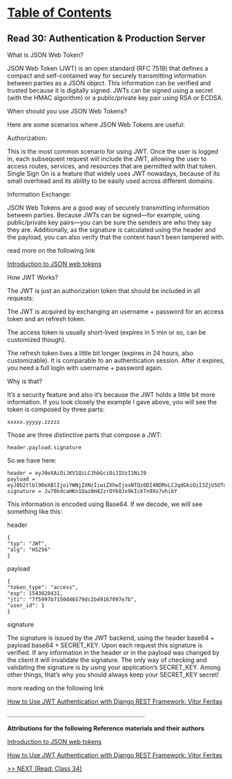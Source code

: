 # [Table of Contents](https://wondwosentsige.github.io/code-401-reading-notes/Home)

## Read 30:  Authentication & Production Server

What is JSON Web Token?

JSON Web Token (JWT) is an open standard (RFC 7519) that defines a compact and self-contained way for securely transmitting information between parties as a JSON object. This information can be verified and trusted because it is digitally signed. JWTs can be signed using a secret (with the HMAC algorithm) or a public/private key pair using RSA or ECDSA.

When should you use JSON Web Tokens?

Here are some scenarios where JSON Web Tokens are useful:

Authorization:

This is the most common scenario for using JWT. Once the user is logged in, each subsequent request will include the JWT, allowing the user to access routes, services, and resources that are permitted with that token. Single Sign On is a feature that widely uses JWT nowadays, because of its small overhead and its ability to be easily used across different domains.

Information Exchange:

JSON Web Tokens are a good way of securely transmitting information between parties. Because JWTs can be signed—for example, using public/private key pairs—you can be sure the senders are who they say they are. Additionally, as the signature is calculated using the header and the payload, you can also verify that the content hasn't been tampered with.

read more on the following link

[Introduction to JSON web tokens](https://jwt.io/introduction/)

How JWT Works?

The JWT is just an authorization token that should be included in all requests:

The JWT is acquired by exchanging an username + password for an access token and an refresh token.

The access token is usually short-lived (expires in 5 min or so, can be customized though).

The refresh token lives a little bit longer (expires in 24 hours, also customizable). It is comparable to an authentication session. After it expires, you need a full login with username + password again.

Why is that?

It’s a security feature and also it’s because the JWT holds a little bit more information. If you look closely the example I gave above, you will see the token is composed by three parts:

    xxxxx.yyyyy.zzzzz

Those are three distinctive parts that compose a JWT:

    header.payload.signature

So we have here:

    header = eyJ0eXAiOiJKV1QiLCJhbGciOiJIUzI1NiJ9
    payload = eyJ0b2tlbl90eXBlIjoiYWNjZXNzIiwiZXhwIjoxNTQzODI4NDMxLCJqdGkiOiI3ZjU5OTdiNzE1MGQ0NjU3OWRjMmI0OTE2NzA5N2U3YiIsInVzZXJfaWQiOjF9
    signature = Ju70kdcaHKn1Qaz8H42zrOYk0Jx9kIckTn9Xx7vhikY

This information is encoded using Base64. If we decode, we will see something like this:

header

    {
    "typ": "JWT",
    "alg": "HS256"
    }

payload

    {
    "token_type": "access",
    "exp": 1543828431,
    "jti": "7f5997b7150d46579dc2b49167097e7b",
    "user_id": 1
    }

signature

The signature is issued by the JWT backend, using the header base64 + payload base64 + SECRET_KEY. Upon each request this signature is verified. If any information in the header or in the payload was changed by the client it will invalidate the signature. The only way of checking and validating the signature is by using your application’s SECRET_KEY. Among other things, that’s why you should always keep your SECRET_KEY secret!

more reading on the following link

[How to Use JWT Authentication with Django REST Framework: Vitor Feritas](https://simpleisbetterthancomplex.com/tutorial/2018/12/19/how-to-use-jwt-authentication-with-django-rest-framework.html)

...............................................................................

__Attributions for the following Reference materials and their authors__

[Introduction to JSON web tokens](https://jwt.io/introduction/)

[How to Use JWT Authentication with Django REST Framework: Vitor Feritas](https://simpleisbetterthancomplex.com/tutorial/2018/12/19/how-to-use-jwt-authentication-with-django-rest-framework.html)


[>> NEXT (Read: Class 34)](https://wondwosentsige.github.io/code-401-reading-note/class-34)